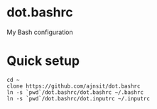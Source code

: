 # dot.bashrc
My Bash configuration

# Quick setup
```
cd ~
clone https://github.com/ajnsit/dot.bashrc
ln -s `pwd`/dot.bashrc/dot.bashrc ~/.bashrc
ln -s `pwd`/dot.bashrc/dot.inputrc ~/.inputrc
